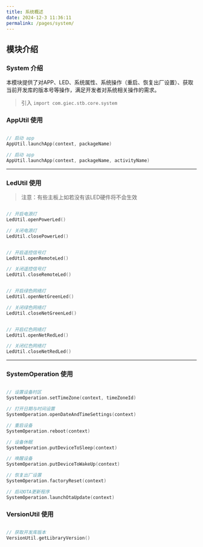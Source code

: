 ```yaml
---
title: 系统概述
date: 2024-12-3 11:36:11
permalink: /pages/system/
---
```

## 模块介绍

### System 介绍

本模块提供了对APP、LED、系统属性、系统操作（重启、恢复出厂设置）、获取当前开发库的版本号等操作，满足开发者对系统相关操作的需求。


> 引入 `import com.giec.stb.core.system`

### AppUtil 使用

```kotlin

// 启动 app
AppUtil.launchApp(context, packageName)

// 启动 app
AppUtil.launchApp(context, packageName, activityName)

```

-------------------------------------------------------------------

### LedUtil 使用

> 注意：有些主板上如若没有该LED硬件将不会生效

```kotlin

// 开启电源灯
LedUtil.openPowerLed()

// 关闭电源灯
LedUtil.closePowerLed()


// 开启遥控信号灯
LedUtil.openRemoteLed()

// 关闭遥控信号灯
LedUtil.closeRemoteLed()


// 开启绿色网络灯
LedUtil.openNetGreenLed()

// 关闭绿色网络灯
LedUtil.closeNetGreenLed()


// 开启红色网络灯
LedUtil.openNetRedLed()

// 关闭红色网络灯
LedUtil.closeNetRedLed()

```

-------------------------------------------------------------------

### SystemOperation 使用

```kotlin

// 设置设备时区
SystemOperation.setTimeZone(context, timeZoneId)

// 打开日期与时间设置
SystemOperation.openDateAndTimeSettings(context)

// 重启设备
SystemOperation.reboot(context)

// 设备休眠
SystemOperation.putDeviceToSleep(context)

// 唤醒设备
SystemOperation.putDeviceToWakeUp(context)

// 恢复出厂设置
SystemOperation.factoryReset(context)

// 启动OTA更新程序
SystemOperation.launchOtaUpdate(context)

```


### VersionUtil 使用

```kotlin

// 获取开发库版本
VersionUtil.getLibraryVersion()

```